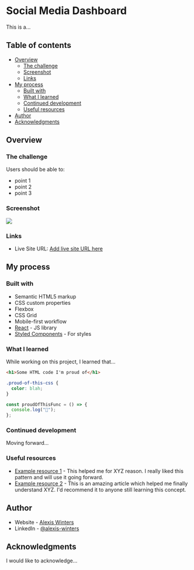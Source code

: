 # Social Media Dashboard

This is a...

## Table of contents

- [Overview](#overview)
  - [The challenge](#the-challenge)
  - [Screenshot](#screenshot)
  - [Links](#links)
- [My process](#my-process)
  - [Built with](#built-with)
  - [What I learned](#what-i-learned)
  - [Continued development](#continued-development)
  - [Useful resources](#useful-resources)
- [Author](#author)
- [Acknowledgments](#acknowledgments)

## Overview

### The challenge

Users should be able to:

- point 1
- point 2
- point 3

### Screenshot

![](./screenshot.jpg)

### Links

- Live Site URL: [Add live site URL here](https://example.com)

## My process

### Built with

- Semantic HTML5 markup
- CSS custom properties
- Flexbox
- CSS Grid
- Mobile-first workflow
- [React](https://react.dev) - JS library
- [Styled Components](https://styled-components.com/) - For styles

### What I learned

While working on this project, I learned that...

```html
<h1>Some HTML code I'm proud of</h1>
```

```css
.proud-of-this-css {
  color: blah;
}
```

```js
const proudOfThisFunc = () => {
  console.log("🎉");
};
```

### Continued development

Moving forward...

### Useful resources

- [Example resource 1](https://www.example.com) - This helped me for XYZ reason. I really liked this pattern and will use it going forward.
- [Example resource 2](https://www.example.com) - This is an amazing article which helped me finally understand XYZ. I'd recommend it to anyone still learning this concept.

## Author

- Website - [Alexis Winters](https://www.example.com)
- LinkedIn - [@alexis-winters](https://www.linkedin.com/in/alexis-winters)

## Acknowledgments

I would like to acknowledge...
